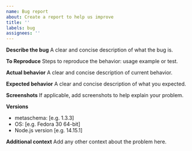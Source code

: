 ```yaml
---
name: Bug report
about: Create a report to help us improve
title: ''
labels: bug
assignees: ''
---
```


**Describe the bug**
A clear and concise description of what the bug is.

**To Reproduce**
Steps to reproduce the behavior: usage example or test.

**Actual behavior**
A clear and concise description of current behavior.

**Expected behavior**
A clear and concise description of what you expected.

**Screenshots**
If applicable, add screenshots to help explain your problem.

**Versions**

- metaschema: [e.g. 1.3.3]
- OS: [e.g. Fedora 30 64-bit]
- Node.js version [e.g. 14.15.1]

**Additional context**
Add any other context about the problem here.
